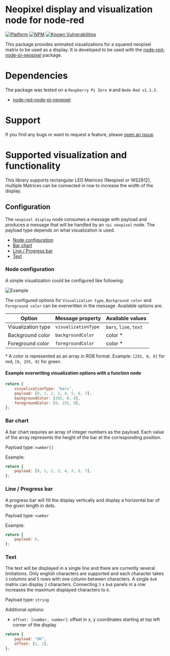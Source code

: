 # Neopixel display and visualization node for node-red

[![Platform](https://img.shields.io/badge/platform-Node--RED-red)](https://nodered.org)
[![NPM](https://img.shields.io/npm/v/node-red-contrib-neopixel-display?logo=npm)](https://www.npmjs.org/package/node-red-contrib-neopixel-display)
[![Known Vulnerabilities](https://snyk.io/test/npm/node-red-contrib-neopixel-display/badge.svg)](https://snyk.io/test/npm/node-red-contrib-neopixel-display)

This package provides animated visualizations for a squared neopixel matrix to be used as a display.
It is developed to be used with the [node-red-node-pi-neopixel](https://flows.nodered.org/node/node-red-node-pi-neopixel)
package.

# Dependencies
The package was tested on a `Raspberry Pi Zero W` and `Node-Red v1.1.3`.
- [node-red-node-pi-neopixel](https://flows.nodered.org/node/node-red-node-pi-neopixel)

# Support
If you find any bugs or want to request a feature, please [open an issue](https://github.com/dlavrenuek/node-red-contrib-neopixel-display/issues).

# Supported visualization and functionality
This library supports rectangular LED Matrices (Neopixel or WS2812), multiple Matrices can be connected in row
to increase the width of the display.

## Configuration

The `neopixel display` node consumes a message with payload and produces a message that will be handled by an
`rpi neopixel` node. The payload type depends on what visualization is used.

- [Node configuration](#node-configuration)
- [Bar chart](#bar-chart)
- [Line / Progress bar](#line--progress-bar)
- [Text](#text)

### Node configuration

A simple visualization could be configured like following:

![Example](https://github.com/dlavrenuek/node-red-contrib-neopixel-display/examples/node-basic.png "Example configuration")

The configured options for `Visualization type`, `Background color` and `Foreground color` can be overwritten in the
message. Available options are:

| Option   | Message property   | Available values   |
|---|---|---|
| Visualization type   | `visualizationType`   | `bars`, `line`, `text`  |
| Background color  | `backgroundColor`  | color *  |
| Foreground color  | `foregroundColor`  | color *  |

\* A color is represented as an array in RGB format. Example: `[255, 0, 0]` for red, `[0, 255, 0]` for green.

#### Example overwriting visualization options with a function node

```javascript
return {
    visualizationType: 'bars',
    payload: [0, 1, 2, 3, 4, 5, 6, 7],
    backgroundColor: [255, 0, 0],
    foregroundColor: [0, 255, 0],
};
```

### Bar chart

A bar chart requires an array of integer numbers as the payload. Each value of the array represents the height of
the bar at the corresponding position.

Payload type: `number[]`

Example:

```javascript
return {
    payload: [0, 1, 2, 3, 4, 5, 6, 7],
};
```

### Line / Progress bar

A progress bar will fill the display vertically and display a horizontal bar of the given length in dots.

Payload type: `number`

Example:

```javascript
return {
    payload: 6,
};
```

### Text

The text will be displayed in a single line and there are currently several limitations. Only english characters are
supported and each character takes `3` columns and `5` rows with one column between characters. A single `8x8` matrix can
display `2` characters. Connecting `3` x `8x8` panels in a row increases the maximum displayed characters to `6`.

Payload type: `string`

Additional options:
- `offset: [number, number]`: offset in x, y coordinates starting at top left corner of the display

```javascript
return {
    payload: "OK",
    offset: [1, 1],
};
```
